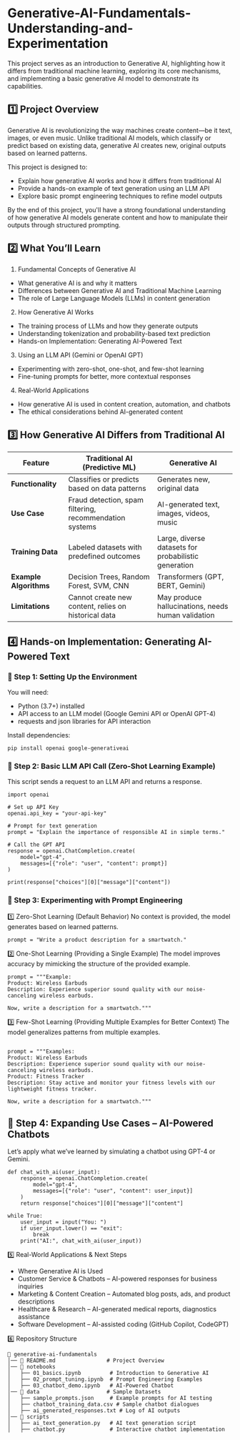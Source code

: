# Generative-AI-Fundamentals-Understanding-and-Experimentation
This project serves as an introduction to Generative AI, highlighting how it differs from traditional machine learning, exploring its core mechanisms, and implementing a basic generative AI model to demonstrate its capabilities.

## 1️⃣ Project Overview
Generative AI is revolutionizing the way machines create content—be it text, images, or even music. Unlike traditional AI models, which classify or predict based on existing data, generative AI creates new, original outputs based on learned patterns.

This project is designed to:
- Explain how generative AI works and how it differs from traditional AI
- Provide a hands-on example of text generation using an LLM API
- Explore basic prompt engineering techniques to refine model outputs

By the end of this project, you'll have a strong foundational understanding of how generative AI models generate content and how to manipulate their outputs through structured prompting.

## 2️⃣ What You’ll Learn
1. Fundamental Concepts of Generative AI

- What generative AI is and why it matters
- Differences between Generative AI and Traditional Machine Learning
- The role of Large Language Models (LLMs) in content generation
2. How Generative AI Works

- The training process of LLMs and how they generate outputs
- Understanding tokenization and probability-based text prediction
- Hands-on Implementation: Generating AI-Powered Text

3. Using an LLM API (Gemini or OpenAI GPT)
- Experimenting with zero-shot, one-shot, and few-shot learning
- Fine-tuning prompts for better, more contextual responses
  
4. Real-World Applications
- How generative AI is used in content creation, automation, and chatbots
- The ethical considerations behind AI-generated content

## 3️⃣ How Generative AI Differs from Traditional AI


| Feature            | Traditional AI (Predictive ML)                   | Generative AI                        |
|--------------------|--------------------------------------------------|--------------------------------------|
| **Functionality**  | Classifies or predicts based on data patterns    | Generates new, original data        |
| **Use Case**      | Fraud detection, spam filtering, recommendation systems | AI-generated text, images, videos, music |
| **Training Data**  | Labeled datasets with predefined outcomes        | Large, diverse datasets for probabilistic generation |
| **Example Algorithms** | Decision Trees, Random Forest, SVM, CNN    | Transformers (GPT, BERT, Gemini)    |
| **Limitations**   | Cannot create new content, relies on historical data | May produce hallucinations, needs human validation |

## 4️⃣ Hands-on Implementation: Generating AI-Powered Text
### 🔹 Step 1: Setting Up the Environment
You will need:
- Python (3.7+) installed
- API access to an LLM model (Google Gemini API or OpenAI GPT-4)
- requests and json libraries for API interaction

Install dependencies:
```
pip install openai google-generativeai
```
### 🔹 Step 2: Basic LLM API Call (Zero-Shot Learning Example)
This script sends a request to an LLM API and returns a response.

```
import openai

# Set up API Key
openai.api_key = "your-api-key"

# Prompt for text generation
prompt = "Explain the importance of responsible AI in simple terms."

# Call the GPT API
response = openai.ChatCompletion.create(
    model="gpt-4",
    messages=[{"role": "user", "content": prompt}]
)

print(response["choices"][0]["message"]["content"])
```
### 🔹 Step 3: Experimenting with Prompt Engineering
1️⃣ Zero-Shot Learning (Default Behavior)
No context is provided, the model generates based on learned patterns.

```
prompt = "Write a product description for a smartwatch."
```
2️⃣ One-Shot Learning (Providing a Single Example)
The model improves accuracy by mimicking the structure of the provided example.
```
prompt = """Example:
Product: Wireless Earbuds
Description: Experience superior sound quality with our noise-canceling wireless earbuds.

Now, write a description for a smartwatch."""

```


3️⃣ Few-Shot Learning (Providing Multiple Examples for Better Context)
The model generalizes patterns from multiple examples.
```

prompt = """Examples:
Product: Wireless Earbuds
Description: Experience superior sound quality with our noise-canceling wireless earbuds.
Product: Fitness Tracker
Description: Stay active and monitor your fitness levels with our lightweight fitness tracker.

Now, write a description for a smartwatch."""
```
## 🔹 Step 4: Expanding Use Cases – AI-Powered Chatbots
Let’s apply what we’ve learned by simulating a chatbot using GPT-4 or Gemini.

```
def chat_with_ai(user_input):
    response = openai.ChatCompletion.create(
        model="gpt-4",
        messages=[{"role": "user", "content": user_input}]
    )
    return response["choices"][0]["message"]["content"]

while True:
    user_input = input("You: ")
    if user_input.lower() == "exit":
        break
    print("AI:", chat_with_ai(user_input))
```
5️⃣ Real-World Applications & Next Steps
- Where Generative AI is Used
- Customer Service & Chatbots – AI-powered responses for business inquiries
- Marketing & Content Creation – Automated blog posts, ads, and product descriptions
- Healthcare & Research – AI-generated medical reports, diagnostics assistance
- Software Development – AI-assisted coding (GitHub Copilot, CodeGPT)


6️⃣ Repository Structure
 ```
📂 generative-ai-fundamentals
│── 📜 README.md                # Project Overview
│── 📂 notebooks
│   ├── 01_basics.ipynb         # Introduction to Generative AI
│   ├── 02_prompt_tuning.ipynb  # Prompt Engineering Examples
│   ├── 03_chatbot_demo.ipynb   # AI-Powered Chatbot
│── 📂 data                     # Sample Datasets
│   ├── sample_prompts.json     # Example prompts for AI testing
│   ├── chatbot_training_data.csv # Sample chatbot dialogues
│   ├── ai_generated_responses.txt # Log of AI outputs
│── 📂 scripts
│   ├── ai_text_generation.py   # AI text generation script
│   ├── chatbot.py              # Interactive chatbot implementation
  ```

